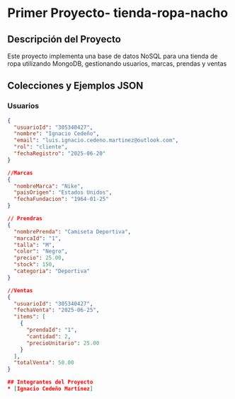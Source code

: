 # Primer Proyecto- tienda-ropa-nacho

## Descripción del Proyecto
Este proyecto implementa una base de datos NoSQL para una tienda de ropa
utilizando MongoDB, gestionando usuarios, marcas, prendas y ventas

## Colecciones y Ejemplos JSON

### Usuarios
```json
{
  "usuarioId": "305340427",
  "nombre": "Ignacio Cedeño",
  "email": "luis.ignacio.cedeno.martinez@outlook.com",
  "rol": "cliente",
  "fechaRegistro": "2025-06-20"
}

//Marcas
{
  "nombreMarca": "Nike",
  "paisOrigen": "Estados Unidos",
  "fechaFundacion": "1964-01-25"
}

// Prendras
{
  "nombrePrenda": "Camiseta Deportiva",
  "marcaId": "1", 
  "talla": "M",
  "color": "Negro",
  "precio": 25.00,
  "stock": 150,
  "categoria": "Deportiva"
}

//Ventas
{
  "usuarioId": "305340427",
  "fechaVenta": "2025-06-25",
  "items": [
    {
      "prendaId": "1", 
      "cantidad": 2,
      "precioUnitario": 25.00
    }
  ],
  "totalVenta": 50.00
}

## Integrantes del Proyecto
* [Ignacio Cedeño Martínez]

